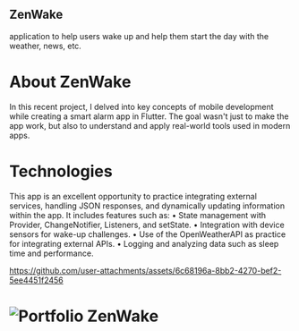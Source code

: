 ## ZenWake

application to help users wake up and help them start the day with the weather, news, etc.

# About ZenWake

In this recent project, I delved into key concepts of mobile development while creating a smart alarm app in Flutter. The goal wasn't just to make the app work, but also to understand and apply real-world tools used in modern apps.

# Technologies

This app is an excellent opportunity to practice integrating external services, handling JSON responses, and dynamically updating information within the app.
It includes features such as:
• State management with Provider, ChangeNotifier, Listeners, and setState.
• Integration with device sensors for wake-up challenges.
• Use of the OpenWeatherAPI as practice for integrating external APIs.
• Logging and analyzing data such as sleep time and performance.



https://github.com/user-attachments/assets/6c68196a-8bb2-4270-bef2-5ee4451f2456

# ![Portfolio ZenWake]([https://github.com/user-attachments/assets/175beaf0-1543-41f8-97f7-6fae68515f9d](https://www.canva.com/design/DAGnYGs0SBQ/6lghbyHnB23TEwfUH9bAgw/view?utm_content=DAGnYGs0SBQ&utm_campaign=designshare&utm_medium=link2&utm_source=uniquelinks&utlId=ha8a545f9e3))
